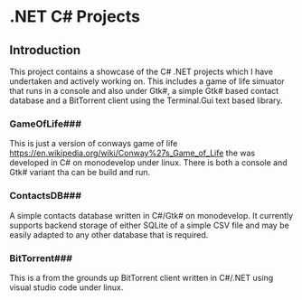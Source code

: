 # .NET C# Projects #

## Introduction ##

This project contains a showcase of the C# .NET projects which I have undertaken and actively working on. This includes a game of life simuator that runs in a console and also under Gtk#, a simple Gtk# based contact database and a BitTorrent client using the Terminal.Gui text based library. 

### GameOfLife###
This is just a version of conways game of life https://en.wikipedia.org/wiki/Conway%27s_Game_of_Life the was developed in C# on monodevelop under linux. There is both a console and Gtk# variant tha can be build and run.

### ContactsDB###
A simple contacts database written in C#/Gtk# on monodevelop. It currently supports backend storage of either SQLite of a simple CSV file and may be easily adapted to any other database that is required.

### BitTorrent###
This is a from the grounds up BitTorrent client written in C#/.NET using visual studio code under linux.

